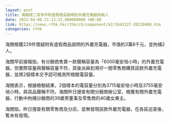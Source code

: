 ```yaml
---
layout: post
title: 海關檢二百多件附虛假商品說明的外置充電器拘兩人
date: 2022-04-08 21:13:22.000000000 +08:00
link: https://news.rthk.hk/rthk/ch/component/k2/1643127-20220408.htm
categories: rthk
---
```


海關檢獲229件懷疑附有虛假商品說明的外置充電器，市值約3萬8千元，並拘捕2人。

海關早前接報指，有分銷商售賣一款聲稱容量為「6000毫安培小時」的外置充電器，但實際容量與聲稱容量不符，其後派員到灣仔一間零售商購買該款外置充電器，並將2個樣本交予認可檢測所檢驗電容量。 

海關表示，根據檢驗結果，2個樣本的電容量分別為3715毫安培小時及3755毫安培小時，與貨品聲稱不符。海關昨日搜查有關分銷商辦公室，檢獲有關外置充電器，行動中拘捕分銷商的39歲男董事及零售商的40歲女東主。 

海關指，昨日搜查有關零售商及分店，並無發現該款外置充電器，在各區巡查後，暫未有發現。
